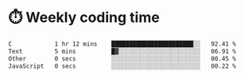 
# :stopwatch: Weekly coding time
<!--START_SECTION:waka-->

```txt
C            1 hr 12 mins    ███████████████████████░░   92.41 %
Text         5 mins          █▓░░░░░░░░░░░░░░░░░░░░░░░   06.91 %
Other        0 secs          ░░░░░░░░░░░░░░░░░░░░░░░░░   00.45 %
JavaScript   0 secs          ░░░░░░░░░░░░░░░░░░░░░░░░░   00.22 %
```

<!--END_SECTION:waka-->


<!-- <p> <img src="https://github-readme-stats.vercel.app/api?username=cozgerest&show_icons=true&hide_border=false" />  </p> -->

